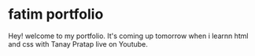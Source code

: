 # fatim portfolio
Hey! welcome to my portfolio. It's coming up tomorrow when i learnn html and css with Tanay Pratap live on Youtube.